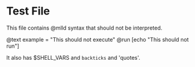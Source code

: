 # Test File

This file contains @mlld syntax that should not be interpreted.

@text example = "This should not execute"
@run [echo "This should not run"]

It also has $SHELL_VARS and `backticks` and 'quotes'.